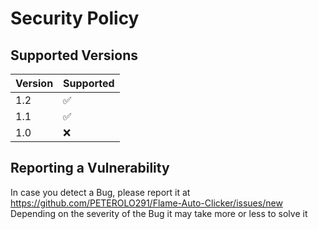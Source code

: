 # Security Policy

## Supported Versions


| Version | Supported          |
| ------- | ------------------ |
| 1.2   | :white_check_mark: |
| 1.1   | :white_check_mark:                |
| 1.0   | :x: |


## Reporting a Vulnerability

In case you detect a Bug, please report it at https://github.com/PETEROLO291/Flame-Auto-Clicker/issues/new
Depending on the severity of the Bug it may take more or less to solve it
